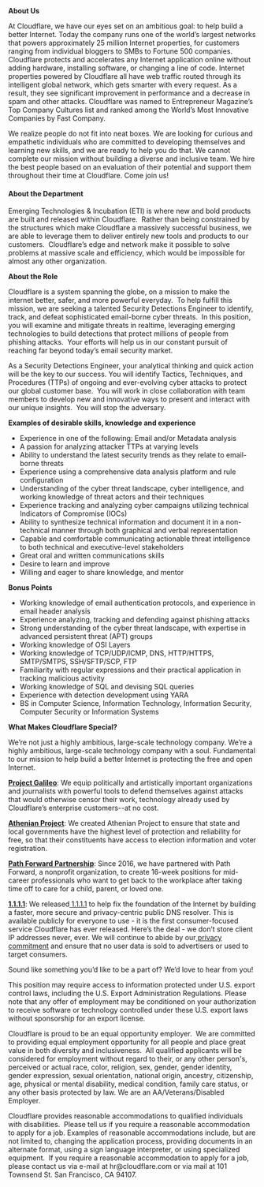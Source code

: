 <div class="content-intro">
	<div><strong>About Us</strong></div>
	<div>
		<p><span style="font-weight: 400;">At Cloudflare, we have our eyes set on an ambitious goal: to help build a better Internet. Today the company runs one of the world’s largest networks that powers approximately 25 million Internet properties, for customers ranging from individual bloggers to SMBs to Fortune 500 companies. Cloudflare protects and accelerates any Internet application online without adding hardware, installing software, or changing a line of code. Internet properties powered by Cloudflare all have web traffic routed through its intelligent global network, which gets smarter with every request. As a result, they see significant improvement in performance and a decrease in spam and other attacks. Cloudflare was named to Entrepreneur Magazine’s Top Company Cultures list and ranked among the World’s Most Innovative Companies by Fast Company.</span><span style="font-weight: 400;">&nbsp;</span></p>
		<p><span style="font-weight: 400;">We realize people do not fit into neat boxes. We are looking for curious and empathetic individuals who are committed to developing themselves and learning new skills, and we are ready to help you do that. We cannot complete our mission without building a diverse and inclusive team. We hire the best people based on an evaluation of their potential and support them throughout their time at Cloudflare. Come join us!&nbsp;</span></p>
	</div>
</div>
<h4 id="EmailSecurityDetectionsEngineer-AbouttheDepartment"><strong>About the Department</strong></h4>
<p>Emerging Technologies &amp; Incubation (ETI) is where new and bold products are built and released within Cloudflare.&nbsp; Rather than being constrained by the structures which make Cloudflare a massively successful business, we are able to leverage them to deliver entirely new tools and products to our customers.&nbsp; Cloudflare’s edge and network make it possible to solve problems at massive scale and efficiency, which would be impossible for almost any other organization.</p>
<p><strong>About the Role</strong></p>
<p>Cloudflare is a system spanning the globe, on a mission to make the internet better, safer, and more powerful everyday.&nbsp; To help fulfill this mission, we are seeking a talented Security Detections Engineer to identify, track, and defeat sophisticated email-borne cyber threats.&nbsp; In this position, you will examine and mitigate threats in realtime, leveraging emerging technologies to build detections that protect millions of people from phishing attacks.&nbsp; Your efforts will help us in our constant pursuit of reaching far beyond today’s email security market.</p>
<p>As a Security Detections Engineer, your analytical thinking and quick action will be the key to our success. You will identify Tactics, Techniques, and Procedures (TTPs) of ongoing and ever-evolving cyber attacks to protect our global customer base. &nbsp;You will work in close collaboration with team members to develop new and innovative ways to present and interact with our unique insights. &nbsp;You will stop the adversary.&nbsp;</p>
<p><strong>Examples of desirable skills, knowledge and experience</strong></p>
<ul>
	<li>Experience in one of the following: Email and/or Metadata analysis</li>
	<li>A passion for analyzing attacker TTPs at varying levels&nbsp;</li>
	<li>Ability to understand the latest security trends as they relate to email-borne threats</li>
	<li>Experience using a comprehensive data analysis platform and rule configuration</li>
	<li>Understanding of the cyber threat landscape, cyber intelligence, and working knowledge of threat actors and their techniques</li>
	<li>Experience tracking and analyzing cyber campaigns utilizing technical Indicators of Compromise (IOCs)</li>
	<li>Ability to synthesize technical information and document it in a non-technical manner through both graphical and verbal representation</li>
	<li>Capable and comfortable communicating actionable threat intelligence to both technical and executive-level stakeholders</li>
	<li>Great oral and written communications skills</li>
	<li>Desire to learn and improve</li>
	<li>Willing and eager to share knowledge, and mentor</li>
</ul>
<p><strong>Bonus Points</strong></p>
<ul>
	<li>Working knowledge of email authentication protocols, and experience in email header analysis</li>
	<li>Experience analyzing, tracking and defending against phishing attacks</li>
	<li>Strong understanding of the cyber threat landscape, with expertise in advanced persistent threat (APT) groups&nbsp;</li>
	<li>Working knowledge of OSI Layers</li>
	<li>Working knowledge of TCP/UDP/ICMP, DNS, HTTP/HTTPS, SMTP/SMTPS, SSH/SFTP/SCP, FTP</li>
	<li>Familiarity with regular expressions and their practical application in tracking malicious activity</li>
	<li>Working knowledge of SQL and devising SQL queries</li>
	<li>Experience with detection development using YARA</li>
	<li>BS in Computer Science, Information Technology, Information Security, Computer Security or Information Systems</li>
</ul>
<div class="content-conclusion">
	<p><strong>What Makes Cloudflare Special?</strong></p>
	<p><span style="font-weight: 400;">We’re not just a highly ambitious, large-scale technology company. We’re a highly ambitious, large-scale technology company with a soul. Fundamental to our mission to help build a better Internet is protecting the free and open Internet.</span></p>
	<p><a href="https://blog.cloudflare.com/protecting-free-expression-online/"><strong>Project Galileo</strong></a><span style="font-weight: 400;">: We equip politically and artistically important organizations and journalists with powerful tools to defend themselves against attacks that would otherwise censor their work, technology already used by Cloudflare’s enterprise customers--at no cost.</span></p>
	<p><strong><a href="https://www.cloudflare.com/athenian/">Athenian Project</a></strong><span style="font-weight: 400;">: We created Athenian Project to ensure that state and local governments have the highest level of protection and reliability for free, so that their constituents have access to election information and voter registration.</span></p>
	<p><a href="https://blog.cloudflare.com/tag/path-forward/"><strong>Path Forward Partnership</strong></a><span style="font-weight: 400;">: Since 2016, we have partnered with Path Forward, a nonprofit organization, to create 16-week positions for mid-career professionals who want to get back to the workplace after taking time off to care for a child, parent, or loved one.</span></p>
	<p><a href="https://1.1.1.1/"><strong>1.1.1.1</strong></a><span style="font-weight: 400;">: We released</span><a href="https://1.1.1.1/"> <span style="font-weight: 400;">1.1.1.1</span></a><span style="font-weight: 400;"> to help fix the foundation of the Internet by building a faster, more secure and privacy-centric public DNS resolver. This is available publicly for everyone to use - it is the first consumer-focused service Cloudflare has ever released. Here’s the deal - we don’t store client IP addresses never, ever. We will continue to abide by our</span><a href="https://developers.cloudflare.com/1.1.1.1/privacy/public-dns-resolver"> privacy commitment</a><span style="font-weight: 400;"> and ensure that no user data is sold to advertisers or used to target consumers.</span></p>
	<p><span style="font-weight: 400;">Sound like something you’d like to be a part of? We’d love to hear from you!</span></p>
	<p><span style="font-weight: 400;">This position may require access to information protected under U.S. export control laws, including the U.S. Export Administration Regulations. Please note that any offer of employment may be conditioned on your authorization to receive software or technology controlled under these U.S. export laws without sponsorship for an export license.</span></p>
	<p><span style="font-weight: 400;">Cloudflare is proud to be an equal opportunity employer. &nbsp;We are committed to providing equal employment opportunity for all people and place great value in both diversity and inclusiveness. &nbsp;All qualified applicants will be considered for employment without regard to their, or any other person's, perceived or actual</span> <span style="font-weight: 400;">race, color, religion, sex, gender, gender identity, gender expression, sexual orientation, national origin, ancestry, citizenship, age, physical or mental disability, medical condition, family care status, or any other basis protected by law. </span><span style="font-weight: 400;">We are an AA/Veterans/Disabled Employer.</span></p>
	<p><span style="font-weight: 400;">Cloudflare provides reasonable accommodations to qualified individuals with disabilities. &nbsp;Please tell us if you require a reasonable accommodation to apply for a job. Examples of reasonable accommodations include, but are not limited to, changing the application process, providing documents in an alternate format, using a sign language interpreter, or using specialized equipment. &nbsp;If you require a reasonable accommodation to apply for a job, please contact us via e-mail at </span><span style="font-weight: 400;">hr@cloudflare.com</span><span style="font-weight: 400;"> or via mail at 101 Townsend St. San Francisco, CA 94107.</span></p>
</div>